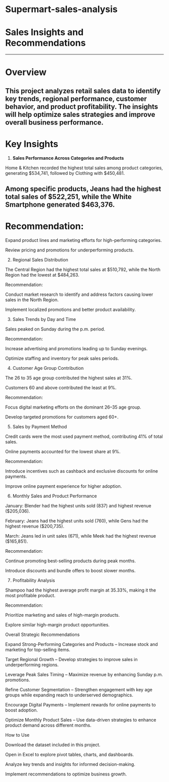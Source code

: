 # Supermart-sales-analysis

# **Sales Insights and Recommendations**
---
# **Overview**

This project analyzes retail sales data to identify key trends, regional performance, customer behavior, and product profitability. The insights will help optimize sales strategies and improve overall business performance.
---
# **Key Insights**

1. **Sales Performance Across Categories and Products**

Home & Kitchen recorded the highest total sales among product categories, generating $534,741, followed by Clothing with $450,481.

Among specific products, Jeans had the highest total sales of $522,251, while the White Smartphone generated $463,376.
---
# **Recommendation:**

Expand product lines and marketing efforts for high-performing categories.

Review pricing and promotions for underperforming products.

2. Regional Sales Distribution

The Central Region had the highest total sales at $510,792, while the North Region had the lowest at $484,263.

Recommendation:

Conduct market research to identify and address factors causing lower sales in the North Region.

Implement localized promotions and better product availability.

3. Sales Trends by Day and Time

Sales peaked on Sunday during the p.m. period.

Recommendation:

Increase advertising and promotions leading up to Sunday evenings.

Optimize staffing and inventory for peak sales periods.

4. Customer Age Group Contribution

The 26 to 35 age group contributed the highest sales at 31%.

Customers 60 and above contributed the least at 9%.

Recommendation:

Focus digital marketing efforts on the dominant 26–35 age group.

Develop targeted promotions for customers aged 60+.

5. Sales by Payment Method

Credit cards were the most used payment method, contributing 41% of total sales.

Online payments accounted for the lowest share at 9%.

Recommendation:

Introduce incentives such as cashback and exclusive discounts for online payments.

Improve online payment experience for higher adoption.

6. Monthly Sales and Product Performance

January: Blender had the highest units sold (837) and highest revenue ($205,036).

February: Jeans had the highest units sold (760), while Gens had the highest revenue ($200,735).

March: Jeans led in unit sales (671), while Meek had the highest revenue ($165,851).

Recommendation:

Continue promoting best-selling products during peak months.

Introduce discounts and bundle offers to boost slower months.

7. Profitability Analysis

Shampoo had the highest average profit margin at 35.33%, making it the most profitable product.

Recommendation:

Prioritize marketing and sales of high-margin products.

Explore similar high-margin product opportunities.

Overall Strategic Recommendations

Expand Strong-Performing Categories and Products – Increase stock and marketing for top-selling items.

Target Regional Growth – Develop strategies to improve sales in underperforming regions.

Leverage Peak Sales Timing – Maximize revenue by enhancing Sunday p.m. promotions.

Refine Customer Segmentation – Strengthen engagement with key age groups while expanding reach to underserved demographics.

Encourage Digital Payments – Implement rewards for online payments to boost adoption.

Optimize Monthly Product Sales – Use data-driven strategies to enhance product demand across different months.

How to Use

Download the dataset included in this project.

Open in Excel to explore pivot tables, charts, and dashboards.

Analyze key trends and insights for informed decision-making.

Implement recommendations to optimize business growth.

